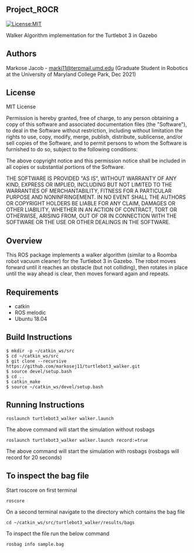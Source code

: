 ## Project_ROCR
[![License:MIT](https://img.shields.io/badge/License-MIT-green.svg)](https://github.com/markosej11/turtlebot3_walker/LICENSE)

Walker Algorithm implementation for the Turtlebot 3 in Gazebo

## Authors
Markose Jacob - markj11@terpmail.umd.edu (Graduate Student in Robotics at the University of Maryland College Park, Dec 2021)

## License 
MIT License

Permission is hereby granted, free of charge, to any person obtaining a copy of this software and associated documentation files (the "Software"), to deal in the Software without restriction, including without limitation the rights to use, copy, modify, merge, publish, distribute, sublicense, and/or sell copies of the Software, and to permit persons to whom the Software is furnished to do so, subject to the following conditions:

The above copyright notice and this permission notice shall be included in all copies or substantial portions of the Software.

THE SOFTWARE IS PROVIDED "AS IS", WITHOUT WARRANTY OF ANY KIND, EXPRESS OR IMPLIED, INCLUDING BUT NOT LIMITED TO THE WARRANTIES OF MERCHANTABILITY, FITNESS FOR A PARTICULAR PURPOSE AND NONINFRINGEMENT. IN NO EVENT SHALL THE AUTHORS OR COPYRIGHT HOLDERS BE LIABLE FOR ANY CLAIM, DAMAGES OR OTHER LIABILITY, WHETHER IN AN ACTION OF CONTRACT, TORT OR OTHERWISE, ARISING FROM, OUT OF OR IN CONNECTION WITH THE SOFTWARE OR THE USE OR OTHER DEALINGS IN THE SOFTWARE.

## Overview
This ROS package implements a walker algorithm (similar to a Roomba robot vacuum cleaner) for the Turtlebot 3 in Gazebo. The robot moves forward until it reaches an obstacle (but not colliding), then rotates in place until the way ahead is clear, then moves forward again and repeats.

## Requirements
* catkin
* ROS melodic
* Ubuntu 18.04

## Build Instructions
```
$ mkdir -p ~/catkin_ws/src
$ cd ~/catkin_ws/src
$ git clone --recursive https://github.com/markosej11/turtlebot3_walker.git
$ source devel/setup.bash
$ cd ..
$ catkin_make
$ source ~/catkin_ws/devel/setup.bash
```

## Running Instructions
```
roslaunch turtlebot3_walker walker.launch 
```
The above command will start the simulation without rosbags 
```
roslaunch turtlebot3_walker walker.launch record:=true
```
The above command will start the simulation with rosbags (rosbags will record for 20 seconds)

## To inspect the bag file
Start roscore on first terminal
```
roscore
```
On a second terminal navigate to the directory which contains the bag file
```
cd ~/catkin_ws/src/turtlebot3_walker/results/bags
```
To inspect the file run the below command
```
rosbag info sample.bag 
```